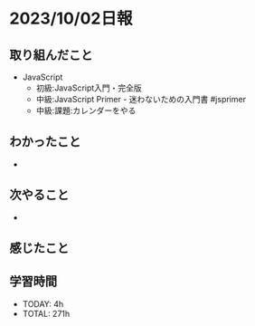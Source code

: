# 2023/10/02日報
## 取り組んだこと
- JavaScript
  - 初級:JavaScript入門・完全版
  - 中級:JavaScript Primer - 迷わないための入門書 #jsprimer
  - 中級:課題:カレンダーをやる

## わかったこと
- 

## 次やること
- 

## 感じたこと


## 学習時間
- TODAY: 4h
- TOTAL: 271h
